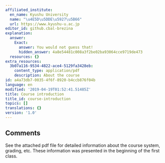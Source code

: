 ```yaml
---
affiliated_institute:
  en_name: Kyushu University
  name: "\u4E5D\u5DDE\u5927\u5B66"
  url: https://www.kyushu-u.ac.jp
editor_id: github.cbal-brezina
explanation:
  answer:
    Exact:
      answer: You would not guess that!
      hidden_answer: 4a8e54481c008a3f2be02ba93064cce9719de473
  resources: {}
extra_resources:
  3b07a116-9534-4822-ace4-5129fa3428eb:
    content_type: application/pdf
    description: About the course
id: a4a73db7-0035-4f6f-8920-b4ccb876f04b
language: en
modified: '2019-04-19T01:52:41.51485Z'
title: Course introduction
title_id: course-introduction
topics: []
translations: {}
version: '1.0'
---
```


## Comments

See the attached pdf file for detailed information about the course system, grading, etc.
These information was presented in the beginning of the first class.






